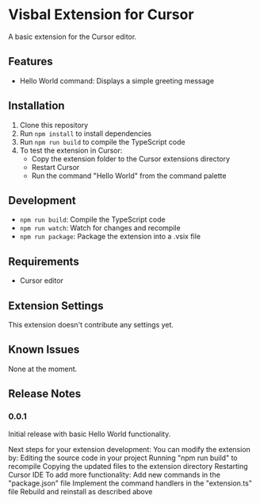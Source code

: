 # Visbal Extension for Cursor

A basic extension for the Cursor editor.

## Features

- Hello World command: Displays a simple greeting message

## Installation

1. Clone this repository
2. Run `npm install` to install dependencies
3. Run `npm run build` to compile the TypeScript code
4. To test the extension in Cursor:
   - Copy the extension folder to the Cursor extensions directory
   - Restart Cursor
   - Run the command "Hello World" from the command palette

## Development

- `npm run build`: Compile the TypeScript code
- `npm run watch`: Watch for changes and recompile
- `npm run package`: Package the extension into a .vsix file

## Requirements

- Cursor editor

## Extension Settings

This extension doesn't contribute any settings yet.

## Known Issues

None at the moment.

## Release Notes

### 0.0.1

Initial release with basic Hello World functionality. 



Next steps for your extension development:
You can modify the extension by:
Editing the source code in your project
Running "npm run build" to recompile
Copying the updated files to the extension directory
Restarting Cursor IDE
To add more functionality:
Add new commands in the "package.json" file
Implement the command handlers in the "extension.ts" file
Rebuild and reinstall as described above